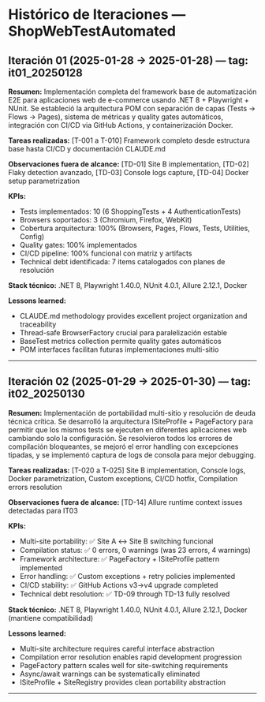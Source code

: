# Histórico de Iteraciones — ShopWebTestAutomated

## Iteración 01 (2025-01-28 → 2025-01-28) — tag: it01_20250128

**Resumen:** Implementación completa del framework base de automatización E2E para aplicaciones web de e-commerce usando .NET 8 + Playwright + NUnit. Se estableció la arquitectura POM con separación de capas (Tests → Flows → Pages), sistema de métricas y quality gates automáticos, integración con CI/CD via GitHub Actions, y containerización Docker.

**Tareas realizadas:** [T-001 a T-010] Framework completo desde estructura base hasta CI/CD y documentación CLAUDE.md

**Observaciones fuera de alcance:** [TD-01] Site B implementation, [TD-02] Flaky detection avanzado, [TD-03] Console logs capture, [TD-04] Docker setup parametrization

**KPIs:** 
- Tests implementados: 10 (6 ShoppingTests + 4 AuthenticationTests)
- Browsers soportados: 3 (Chromium, Firefox, WebKit)  
- Cobertura arquitectura: 100% (Browsers, Pages, Flows, Tests, Utilities, Config)
- Quality gates: 100% implementados
- CI/CD pipeline: 100% funcional con matriz y artifacts
- Technical debt identificada: 7 items catalogados con planes de resolución

**Stack técnico:** .NET 8, Playwright 1.40.0, NUnit 4.0.1, Allure 2.12.1, Docker

**Lessons learned:**
- CLAUDE.md methodology provides excellent project organization and traceability
- Thread-safe BrowserFactory crucial para paralelización estable
- BaseTest metrics collection permite quality gates automáticos
- POM interfaces facilitan futuras implementaciones multi-sitio

---

## Iteración 02 (2025-01-29 → 2025-01-30) — tag: it02_20250130

**Resumen:** Implementación de portabilidad multi-sitio y resolución de deuda técnica crítica. Se desarrolló la arquitectura ISiteProfile + PageFactory para permitir que los mismos tests se ejecuten en diferentes aplicaciones web cambiando solo la configuración. Se resolvieron todos los errores de compilación bloqueantes, se mejoró el error handling con excepciones tipadas, y se implementó captura de logs de consola para mejor debugging.

**Tareas realizadas:** [T-020 a T-025] Site B implementation, Console logs, Docker parametrization, Custom exceptions, CI/CD hotfix, Compilation errors resolution

**Observaciones fuera de alcance:** [TD-14] Allure runtime context issues detectadas para IT03

**KPIs:** 
- Multi-site portability: ✅ Site A ↔ Site B switching funcional
- Compilation status: ✅ 0 errors, 0 warnings (was 23 errors, 4 warnings)
- Framework architecture: ✅ PageFactory + ISiteProfile pattern implemented
- Error handling: ✅ Custom exceptions + retry policies implemented
- CI/CD stability: ✅ GitHub Actions v3→v4 upgrade completed
- Technical debt resolution: ✅ TD-09 through TD-13 fully resolved

**Stack técnico:** .NET 8, Playwright 1.40.0, NUnit 4.0.1, Allure 2.12.1, Docker (mantiene compatibilidad)

**Lessons learned:**
- Multi-site architecture requires careful interface abstraction
- Compilation error resolution enables rapid development progression  
- PageFactory pattern scales well for site-switching requirements
- Async/await warnings can be systematically eliminated
- ISiteProfile + SiteRegistry provides clean portability abstraction

---